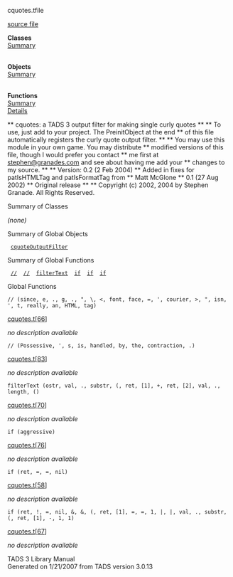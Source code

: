 ---
---
<span class="title">cquotes.t</span><span class="type">file</span>

[source file](../source/cquotes.t.html)

**Classes**  
[Summary](#_ClassSummary_)  
 

**Objects**  
[Summary](#_ObjectSummary_)  
 

**Functions**  
[Summary](#_FunctionSummary_)  
[Details](#_Functions_)

<div class="fdesc">

\*\* cquotes: a TADS 3 output filter for making single curly quotes \*\*
\*\* To use, just add to your project. The PreinitObject at the end \*\*
of this file automatically registers the curly quote output filter. \*\*
\*\* You may use this module in your own game. You may distribute \*\*
modified versions of this file, though I would prefer you contact \*\*
me first at stephen@granades.com and see about having me add your \*\*
changes to my source. \*\* \*\* Version: 0.2 (2 Feb 2004) \*\* Added in
fixes for patIsHTMLTag and patIsFormatTag from \*\* Matt McGlone \*\*
0.1 (27 Aug 2002) \*\* Original release \*\* \*\* Copyright (c) 2002,
2004 by Stephen Granade. All Rights Reserved.

</div>

<span id="_ClassSummary_"></span>

<div class="mjhd">

<span class="hdln">Summary of Classes</span>  

</div>

*(none)* <span id="_ObjectSummary_"></span>

<div class="mjhd">

<span class="hdln">Summary of Global Objects</span>  

</div>

` `[`cquoteOutputFilter`](../object/cquoteOutputFilter.html)`  `
<span id="FunctionSummary_"></span>

<div class="mjhd">

<span class="hdln">Summary of Global Functions</span>  

</div>

` `[`//`](#//)`  `[`//`](#//)`  `[`filterText`](#filterText)`  `[`if`](#if)`  `[`if`](#if)`  `[`if`](#if)`  `

<span id="_Functions_"></span>

<div class="mjhd">

<span class="hdln">Global Functions</span>  

</div>

<span id="//"></span>

`// (since, e, ., g, ., ", \, <, font, face, =, ', courier, >, ", isn, ', t, really, an, HTML, tag)`

[cquotes.t](../file/cquotes.t.html)\[[66](../source/cquotes.t.html#66)\]

<div class="desc">

*no description available*

</div>

<span id="//"></span>

`// (Possessive, ', s, is, handled, by, the, contraction, .)`

[cquotes.t](../file/cquotes.t.html)\[[83](../source/cquotes.t.html#83)\]

<div class="desc">

*no description available*

</div>

<span id="filterText"></span>

`filterText (ostr, val, ., substr, (, ret, [1], +, ret, [2], val, ., length, ()`

[cquotes.t](../file/cquotes.t.html)\[[70](../source/cquotes.t.html#70)\]

<div class="desc">

*no description available*

</div>

<span id="if"></span>

`if (aggressive)`

[cquotes.t](../file/cquotes.t.html)\[[76](../source/cquotes.t.html#76)\]

<div class="desc">

*no description available*

</div>

<span id="if"></span>

`if (ret, =, =, nil)`

[cquotes.t](../file/cquotes.t.html)\[[58](../source/cquotes.t.html#58)\]

<div class="desc">

*no description available*

</div>

<span id="if"></span>

`if (ret, !, =, nil, &, &, (, ret, [1], =, =, 1, |, |, val, ., substr, (, ret, [1], -, 1, 1)`

[cquotes.t](../file/cquotes.t.html)\[[67](../source/cquotes.t.html#67)\]

<div class="desc">

*no description available*

</div>

<div class="ftr">

TADS 3 Library Manual  
Generated on 1/21/2007 from TADS version 3.0.13

</div>
